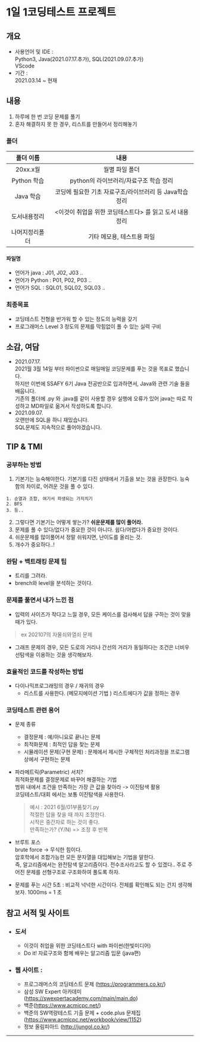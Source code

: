 # 1일 1코딩테스트 프로젝트

## 개요 
* 사용언어 및 IDE :   
 Python3, Java(2021.07.17.추가), SQL(2021.09.07.추가)     
 VScode
* 기간 :   
 2021.03.14 ~ 현재    
 
## 내용   
1. 하루에 한 번 코딩 문제를 풀기
2. 혼자 해결하지 못 한 경우, 리스트를 만들어서 정리해놓기

### 폴더
|폴더 이름| 내용|
|:--:|:--:|
|20xx.x월|월별 파일 폴더|
|Python 학습| python의 라이브러리/자료구조 학습 정리|
|Java 학습| 코딩에 필요한 기초 자료구조/라이브러리 등 Java학습정리|
|도서내용정리|<이것이 취업을 위한 코딩테스트다> 를 읽고 도서 내용 정리|
|나머지정리폴더|기타 메모용, 테스트용 파일|
#### 파일명
* 언어가 java : J01, J02, J03 ..
* 언어가 Python : P01, P02, P03 ..
* 언어가 SQL : SQL01, SQL02, SQL03 ..

### 최종목표   
* 코딩테스트 전형을 반가워 할 수 있는 정도의 능력을 갖기
* 프로그래머스 Level 3 정도의 문제를 막힘없이 풀 수 있는 실력 구비

## 소감, 여담
* 2021.07.17.   
    2021월 3월 14일 부터 파이썬으로 매일매일 코딩문제를 푸는 것을 목표로 했습니다.    
    하지만 이번에 SSAFY 6기 Java 전공반으로 입과하면서, Java와 관련 기술 들을 배웁니다.   
    기존의 폴더에 .py 와 .java를 같이 사용할 경우 실행에 오류가 있어 java는 따로 작성하고 MD파일로 옮겨서 작성하도록 합니다.
* 2021.09.07.  
    오랜만에 SQL을 하니 재밌습니다.   
    SQL문제도 지속적으로 풀어야겠습니다.   

## TIP & TMI
### 공부하는 방법 
1. 기본기는 능숙해야한다. 기본기를 다진 상태에서 기출을 보는 것을 권장한다. 능숙함의 차이로, 어려운 것을 풀 수 있다. 
```
1. 순열과 조합, 여기서 파생되는 가지치기
2. BFS
3. 등.. 
```    
2. 그렇다면 기본기는 어떻게 쌓는가? **쉬운문제를 많이 풀어라.**
3. 문제를 풀 수 있다/없다가 중요한 것이 아니다. 쉽다/어렵다가 중요한 것이다.
4. 쉬운문제를 많이풀어서 정말 쉬워지면, 난이도를 올리는 것.
5. 개수가 중요하다..!

### 완탐 + 백트래킹 문제 팁
* 트리를 그려라.
* brench와 level을 분석하는 것이다.

###
### 문제를 풀면서 내가 느낀 점 
* 입력의 사이즈가 작다고 느낄 경우, 모든 케이스를 검사해서 답을 구하는 것이 맞을 때가 있다.
>ex 202107의 자물쇠와열쇠 문제
* 그래프 문제의 경우, 모든 도로의 거리나 간선의 거리가 동일하다는 조건은 너비우선탐색을 이용하는 것을 생각해보자.

### 효율적인 코드를 작성하는 방법   
* 다이나믹프로그래밍의 경우 / 재귀의 경우   
    + 리스트를 사용한다. (메모지에이션 기법 ) 리스트에다가 값을 정하는 경우

### 코딩테스트 관련 용어
* 문제 종류        
    + 결정문제 : 예/아니요로 끝나는 문제        
    + 최적화문제 : 최적인 답을 찾는 문제        
    + 시뮬레이션 문제(구현 문제) : 문제에서 제시한 구체적인 처리과정을 프로그램 상에서 구현하는 문제 

* 파라메트릭(Parametric) 서치?   
    최적화문제를 결정문제로 바꾸어 해결하는 기법    
    범위 내에서 조건을 만족하는 가장 큰 값을 찾아라 -> 이진탐색 활용   
    코딩테스트/대회 에서는 보통 이진탐색을 사용한다.   
    > 예시 : 2021 6월/01부품찾기.py   
    > 적절한 답을 찾을 때 까지 조정한다.   
    > 시작은 중간자로 하는 것이 좋다.    
    > 만족하는가? (Y/N) => 조정 후 반복

* 브루트 포스       
    brute force -> 무식한 힘이다.       
    암호학에서 조합가능한 모든 문자열을 대입해보는 기법을 말한다.       
    즉, 알고리즘에서는 완전탐색 알고리즘이다. 전수조사라고도 할 수 있겠다..
    주로 주어진 문제를 선형구조로 구조화하여 풀도록 하자.

* 문제를 푸는 시간
    5초 : 비교적 넉넉한 시간이다. 전체를 확인해도 되는 건지 생각해보자.
    1000ms = 1 초

## 참고 서적 및 사이트
* ### 도서  
    + 이것이 취업을 위한 코딩테스트다 with 파이썬(한빛미디어)
    + Do it! 자료구조와 함께 배우는 알고리즘 입문 (java편)
* ### 웹 사이트 :    
    + 프로그래머스의 코딩테스트 문제 (https://programmers.co.kr/)   
    + 삼성 SW Expert 아카데미 (https://swexpertacademy.com/main/main.do)      
    + 백준(https://www.acmicpc.net/)
    + 백준의 SW역량테스트 기출 문제 + code.plus 문제집 (https://www.acmicpc.net/workbook/view/1152)
    + 정보 올림피아드 (http://jungol.co.kr/)
 
 ***
 
